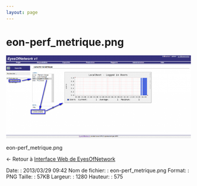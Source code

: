 ```yaml
---
layout: page
---
```


eon-perf\_metrique.png
======================

[![eon-perf\_metrique.png](../assets/media/eon-perf_metrique.png@cache=&w=900&h=404 "eon-perf_metrique.png")](../assets/media/eon-perf_metrique.png@cache= "Afficher le fichier original")

eon-perf\_metrique.png

← Retour à [Interface Web de
EyesOfNetwork](../eyesofnetwork/eyesofnetwork-interface.html "eyesofnetwork:eyesofnetwork-interface")

Date:
:   2013/03/29 09:42
Nom de fichier:
:   eon-perf\_metrique.png
Format:
:   PNG
Taille:
:   57KB
Largeur:
:   1280
Hauteur:
:   575

